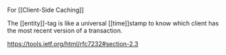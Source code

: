 For [[Client-Side Caching]]

The [[entity]]-tag is like a universal [[time]]stamp to know which client has the most recent version of a transaction.

https://tools.ietf.org/html/rfc7232#section-2.3